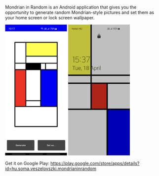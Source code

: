 Mondrian in Random is an Android application that gives you the opportunity to generate random Mondrian-style pictures and set them as your home screen or lock screen wallpaper.

<p float="left">
  <img src="https://github.com/somaveszelovszki/MondrianInRandom/blob/main/docs/screenshot_app.jpg" width="200" />
  <img src="https://github.com/somaveszelovszki/MondrianInRandom/blob/main/docs/screenshot_lock_screen.jpg" width="200" />
</p>

Get it on Google Play:
https://play.google.com/store/apps/details?id=hu.soma.veszelovszki.mondrianinrandom
